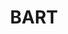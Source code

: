 ---
title: BART
menu: 
  sidebar:
    name: BART
    identifier: bart-github
    parent: nlp
    weight: 150
---